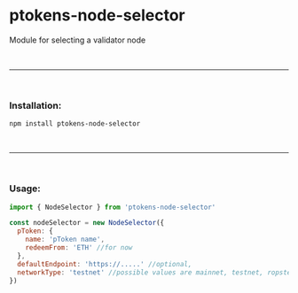 # ptokens-node-selector

Module for selecting a validator node

&nbsp;

***

&nbsp;

### Installation:

```
npm install ptokens-node-selector
```

&nbsp;

***

&nbsp;

### Usage:

```js
import { NodeSelector } from 'ptokens-node-selector'

const nodeSelector = new NodeSelector({
  pToken: {
    name: 'pToken name',
    redeemFrom: 'ETH' //for now
  },
  defaultEndpoint: 'https://.....' //optional,
  networkType: 'testnet' //possible values are mainnet, testnet, ropsten, main
})
```